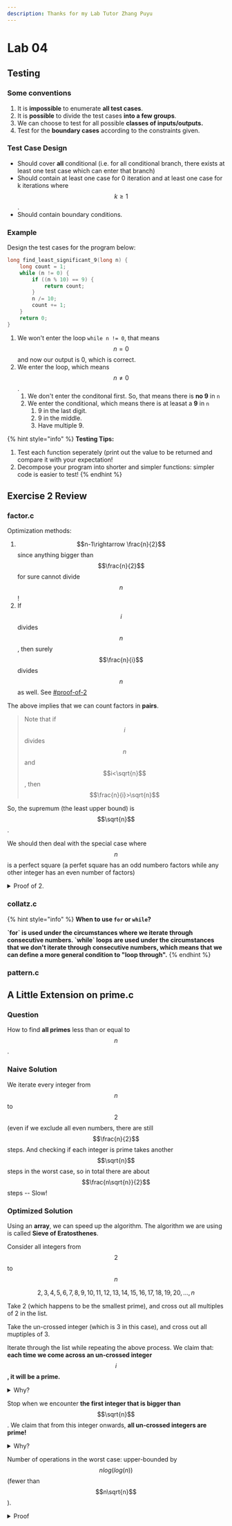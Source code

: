 ```yaml
---
description: Thanks for my Lab Tutor Zhang Puyu
---
```


# Lab 04

## Testing

### Some conventions

1. It is **impossible** to enumerate **all test cases**.
2. It is **possible** to divide the test cases **into a few groups**.
3. We can choose to test for all possible **classes of inputs/outputs.**
4. Test for the **boundary cases** according to the constraints given.

### Test Case Design

* Should cover **all** conditional (i.e. for all conditional branch, there exists at least one test case which can enter that branch)
* Should contain at least one case for 0 iteration and at least one case for k iterations where $$k\geq1$$.
* Should contain boundary conditions.

### Example

Design the test cases for the program below:

```c
long find_least_significant_9(long n) {
    long count = 1;
    while (n != 0) {
        if ((n % 10) == 9) {
            return count;
        }
        n /= 10;
        count += 1;
    }
    return 0;
}
```

1. We won't enter the loop `while n != 0`, that means $$n=0$$ and now our output is 0, which is correct.
2. We enter the loop, which means $$n\neq0$$.
   1. We don't enter the conditonal first. So, that means there is **no 9** in `n`
   2. We enter the conditional, which means there is at leasat a **9** in `n`
      1. 9 in the last digit.
      2. 9 in the middle.
      3. Have multiple 9.

{% hint style="info" %}
**Testing Tips:**

1. Test each function seperately (print out the value to be returned and compare it with your expectation!
2. Decompose your program into shorter and simpler functions: simpler code is easier to test!
{% endhint %}

## Exercise 2 Review

### factor.c

Optimization methods:

1. $$n-1\rightarrow  \frac{n}{2}$$ since anything bigger than $$\frac{n}{2}$$ for sure cannot divide $$n$$!
2. If $$i$$ divides $$n$$, then surely $$\frac{n}{i}$$ divides $$n$$ as well. See [#proof-of-2](lab-04.md#proof-of-2 "mention")

The above implies that we can count factors in **pairs**.

> Note that if $$i$$ divides $$n$$ and $$i<\sqrt{n}$$, then $$\frac{n}{i}>\sqrt{n}$$

So, the supremum (the least upper bound) is $$\sqrt{n}$$.

We should then deal with the special case where $$n$$ is a perfect square (a perfet square has an odd numbero factors while any other integer has an even number of factors)

<details>

<summary>Proof of 2.</summary>

If $$i$$ divides $$n$$, then we can write $$n=qi$$, where $$q\neq0$$. Manipulate this equation, we know $$q=\frac{n}{i}$$. So, now our problem becomes does $$q$$ divide $$n$$ right? This answer is obvious yes right, since we already know that $$n=qi$$. Proof!

</details>

### collatz.c

{% hint style="info" %}
**When to use `for` or `while`?**

**\`for\` is used under the circumstances where we iterate through consecutive numbers. \`while\` loops are used under the circumstances that we don't iterate through consecutive numbers, which means that we can define a more general condition to "loop through".**
{% endhint %}

### pattern.c

## A Little Extension on prime.c

### Question

How to find **all primes** less than or equal to $$n$$.

### Naive Solution

We iterate every integer from $$n$$ to $$2$$ (even if we exclude all even numbers, there are still $$\frac{n}{2}$$ steps. And checking if each integer is prime takes another $$\sqrt{n}$$ steps in the worst case, so in total there are about $$\frac{n\sqrt{n}}{2}$$ steps -- Slow!

### Optimized Solution

Using an **array**, we can speed up the algorithm. The algorithm we are using is called **Sieve of Eratosthenes**.

Consider all integers from $$2$$ to $$n$$

$$
2,3,4,5,6,7,8,9,10,11,12,13,14,15,16,17,18,19,20,...,n
$$

Take 2 (which happens to be the smallest prime), and cross out all multiples of 2 in the list.

Take the un-crossed integer (which is 3 in this case), and cross out all muptiples of 3.

Iterate through the list while repeating the above process. We claim that: **each time we come across an un-crossed integer** $$i$$**, it will be a prime.**

<details>

<summary>Why?</summary>

Let's use proof by contracdiction. If it is not a prime, the it must have factors smaller than it. However, during our "cross-out" procedure, all the multiple of the number smaller than it must be crossed out. So, that means this number has been crossed out. Contradiction! So, that means this number we encounter is prime.

</details>

Stop when we encounter **the first integer that is bigger than** $$\sqrt{n}$$. We claim that from this integer onwards, **all un-crossed integers are  prime!**

<details>

<summary>Why?</summary>

Use proof by contracdiction also. If this number (**n**) is not a prime. That means **n** has factors that are not itself and 1. And one of its factor must be smaller than or equal to its square root. However, we have crossed out all the numbers that are multiple of that square root since it's smaller the **n**. So, this means this number is already crossed out. Contradiction!

</details>

Number of operations in the worst case: upper-bounded by $$nlog(log(n))$$ (fewer than $$n\sqrt{n}$$).

<details>

<summary>Proof</summary>

The proof is far beyond the scope of this course and contains much mathematical knowledge. I haven't digged deep into it but below are some useful resources:

1. [https://en.wikipedia.org/wiki/Divergence\_of\_the\_sum\_of\_the\_reciprocals\_of\_the\_primes#Proof\_that\_the\_series\_exhibits\_log-log\_growth](https://en.wikipedia.org/wiki/Divergence\_of\_the\_sum\_of\_the\_reciprocals\_of\_the\_primes#Proof\_that\_the\_series\_exhibits\_log-log\_growth)
2. [https://github.com/Z-Puyu/lecture-notes/blob/MA2214-Combinatorics-and-Graphs-I/Combinatorics%20and%20Graphs%20I.pdf](https://github.com/Z-Puyu/lecture-notes/blob/MA2214-Combinatorics-and-Graphs-I/Combinatorics%20and%20Graphs%20I.pdf)(Page 30)

</details>
